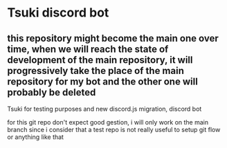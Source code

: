 # Tsuki discord bot


## this repository might become the main one over time, when we will reach the state of development of the main repository, it will progressively take the place of the main repository for my bot and the other one will probably be deleted
Tsuki for testing purposes and new discord.js migration, discord bot

for this git repo don't expect good gestion, i will only work on the main branch since i consider that a test repo is not really useful to setup git flow or anything like that

